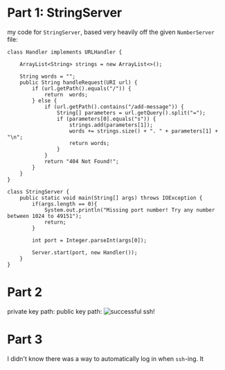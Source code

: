 # Part 1: StringServer
my code for `StringServer`, based very heavily off the given `NumberServer` file:
```
class Handler implements URLHandler {
    
    ArrayList<String> strings = new ArrayList<>();

    String words = "";
    public String handleRequest(URI url) {
        if (url.getPath().equals("/")) {
            return  words;
        } else {
            if (url.getPath().contains("/add-message")) {
                String[] parameters = url.getQuery().split("=");
                if (parameters[0].equals("s")) {
                    strings.add(parameters[1]);
                    words += strings.size() + ". " + parameters[1] + "\n";
                    return words;
                }
            }
            return "404 Not Found!";
        }
    }
}

class StringServer {
    public static void main(String[] args) throws IOException {
        if(args.length == 0){
            System.out.println("Missing port number! Try any number between 1024 to 49151");
            return;
        }

        int port = Integer.parseInt(args[0]);

        Server.start(port, new Handler());
    }
}
```


# Part 2
private key path:
public key path: 
![successful ssh!](https://github.com/yue-hua-x/cse15l-lab-reports/assets/146787492/61f6c2a0-b7bb-4809-a265-bf24d40f3bc0)
# Part 3
I didn't know there was a way to automatically log in when `ssh`-ing. It 
